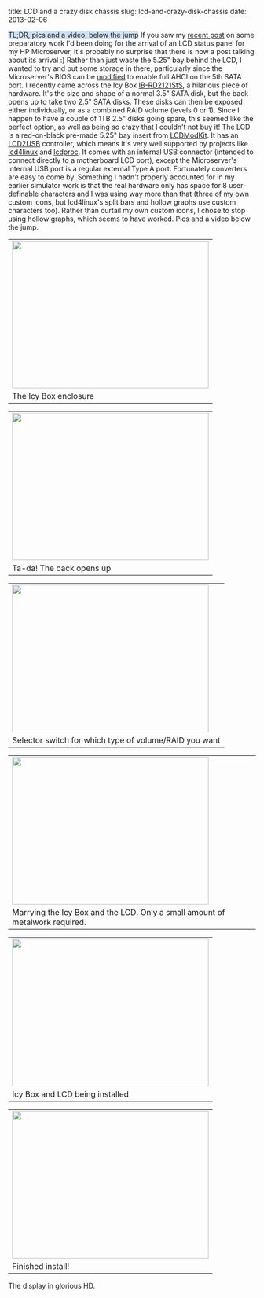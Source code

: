 title: LCD and a crazy disk chassis
slug: lcd-and-crazy-disk-chassis
date: 2013-02-06


<span style="background-color: #cfe2f3;">TL;DR, pics and a video, below the jump</span>
If you saw my [recent post](http://www.tenshu.net/2013/01/funky-lcd4linux-python-module.html) on some preparatory work I'd been doing for the arrival of an LCD status panel for my HP Microserver, it's probably no surprise that there is now a post talking about its arrival :)
Rather than just waste the 5.25" bay behind the LCD, I wanted to try and put some storage in there, particularly since the Microserver's BIOS can be [modified](http://www.avforums.com/forums/networking-nas/1521657-hp-n36l-microserver-updated-ahci-bios-support.html) to enable full AHCI on the 5th SATA port.
I recently came across the Icy Box [IB-RD2121StS](http://www.raidsonic.de/en/products/ssd.php?we_objectID=8206), a hilarious piece of hardware. It's the size and shape of a normal 3.5" SATA disk, but the back opens up to take two 2.5" SATA disks. These disks can then be exposed either individually, or as a combined RAID volume (levels 0 or 1). Since I happen to have a couple of 1TB 2.5" disks going spare, this seemed like the perfect option, as well as being so crazy that I couldn't not buy it!
The LCD is a red-on-black pre-made 5.25" bay insert from [LCDModKit](http://www.lcdmodkit.com/). It has an [LCD2USB](http://www.harbaum.org/till/lcd2usb/index.shtml) controller, which means it's very well supported by projects like [lcd4linux](http://ssl.bulix.org/projects/lcd4linux/) and [lcdproc](http://www.lcdproc.org/). It comes with an internal USB connector (intended to connect directly to a motherboard LCD port), except the Microserver's internal USB port is a regular external Type A port. Fortunately converters are easy to come by.
Something I hadn't properly accounted for in my earlier simulator work is that the real hardware only has space for 8 user-definable characters and I was using way more than that (three of my own custom icons, but lcd4linux's split bars and hollow graphs use custom characters too). Rather than curtail my own custom icons, I chose to stop using hollow graphs, which seems to have worked.
Pics and a video below the jump.
<span id="more"></span>

|                                                                                                                                                                                                                                                            |
|------------------------------------------------------------------------------------------------------------------------------------------------------------------------------------------------------------------------------------------------------------|
| [<img src="http://2.bp.blogspot.com/-9EeX2St-dls/URF4vKPs3OI/AAAAAAAAAUY/s435kA8gOOU/s400/IMG_5588+-+Version+2.jpg" width="400" height="300" />](http://2.bp.blogspot.com/-9EeX2St-dls/URF4vKPs3OI/AAAAAAAAAUY/s435kA8gOOU/s1600/IMG_5588+-+Version+2.jpg) |
| The Icy Box enclosure                                                                                                                                                                                                                                      |

|                                                                                                                                                                                                                                                            |
|------------------------------------------------------------------------------------------------------------------------------------------------------------------------------------------------------------------------------------------------------------|
| [<img src="http://4.bp.blogspot.com/-hpMHygosFAc/URF4yWCYc4I/AAAAAAAAAUg/_5hyoRzP0Po/s400/IMG_5592+-+Version+2.jpg" width="400" height="300" />](http://4.bp.blogspot.com/-hpMHygosFAc/URF4yWCYc4I/AAAAAAAAAUg/_5hyoRzP0Po/s1600/IMG_5592+-+Version+2.jpg) |
| Ta-da! The back opens up                                                                                                                                                                                                                                   |

|                                                                                                                                                                                                                                                            |
|------------------------------------------------------------------------------------------------------------------------------------------------------------------------------------------------------------------------------------------------------------|
| [<img src="http://4.bp.blogspot.com/-NzRIi6_9wks/URF4yxAQHOI/AAAAAAAAAUo/xxrhPKWi1l8/s400/IMG_5590+-+Version+2.jpg" width="400" height="300" />](http://4.bp.blogspot.com/-NzRIi6_9wks/URF4yxAQHOI/AAAAAAAAAUo/xxrhPKWi1l8/s1600/IMG_5590+-+Version+2.jpg) |
| Selector switch for which type of volume/RAID you want                                                                                                                                                                                                     |

|                                                                                                                                                                                                                                                            |
|------------------------------------------------------------------------------------------------------------------------------------------------------------------------------------------------------------------------------------------------------------|
| [<img src="http://2.bp.blogspot.com/-etGvkyQKoZE/URF44ng2ZYI/AAAAAAAAAVA/LeA1gxMrO6M/s400/IMG_5598+-+Version+2.jpg" width="400" height="300" />](http://2.bp.blogspot.com/-etGvkyQKoZE/URF44ng2ZYI/AAAAAAAAAVA/LeA1gxMrO6M/s1600/IMG_5598+-+Version+2.jpg) |
| Marrying the Icy Box and the LCD. Only a small amount of metalwork required.                                                                                                                                                                               |

|                                                                                                                                                                                                                                                            |
|------------------------------------------------------------------------------------------------------------------------------------------------------------------------------------------------------------------------------------------------------------|
| [<img src="http://4.bp.blogspot.com/-C80IsOmToWY/URF4zRIjBfI/AAAAAAAAAUs/TPG1eiRF-cM/s400/IMG_5600+-+Version+2.jpg" width="400" height="300" />](http://4.bp.blogspot.com/-C80IsOmToWY/URF4zRIjBfI/AAAAAAAAAUs/TPG1eiRF-cM/s1600/IMG_5600+-+Version+2.jpg) |
| Icy Box and LCD being installed                                                                                                                                                                                                                            |

|                                                                                                                                                                                                                                                            |
|------------------------------------------------------------------------------------------------------------------------------------------------------------------------------------------------------------------------------------------------------------|
| [<img src="http://3.bp.blogspot.com/-LYGhjLdqXb8/URF40fMpoaI/AAAAAAAAAU4/mcd_WDztCnQ/s400/IMG_5606+-+Version+2.jpg" width="400" height="300" />](http://3.bp.blogspot.com/-LYGhjLdqXb8/URF40fMpoaI/AAAAAAAAAU4/mcd_WDztCnQ/s1600/IMG_5606+-+Version+2.jpg) |
| Finished install!                                                                                                                                                                                                                                          |

The display in glorious HD.
